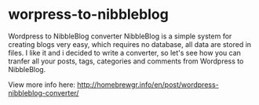 worpress-to-nibbleblog
======================

Wordpress to NibbleBlog converter
NibbleBlog is a simple system for creating blogs very easy, which requires no database, all data are stored in files. 
I like it and i decided to write a converter, so let's see how you can tranfer all your posts, tags, categories and comments 
from Wordpress to NibbleBlog.

View more info here:
http://homebrewgr.info/en/post/wordpress-nibbleblog-converter/
